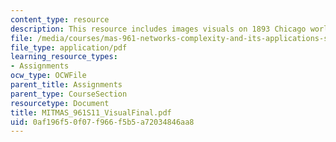 ```yaml
---
content_type: resource
description: This resource includes images visuals on 1893 Chicago world's fair.
file: /media/courses/mas-961-networks-complexity-and-its-applications-spring-2011/0af196f50f07f966f5b5a72034846aa8_MITMAS_961S11_VisualFinal.pdf
file_type: application/pdf
learning_resource_types:
- Assignments
ocw_type: OCWFile
parent_title: Assignments
parent_type: CourseSection
resourcetype: Document
title: MITMAS_961S11_VisualFinal.pdf
uid: 0af196f5-0f07-f966-f5b5-a72034846aa8
---
```

